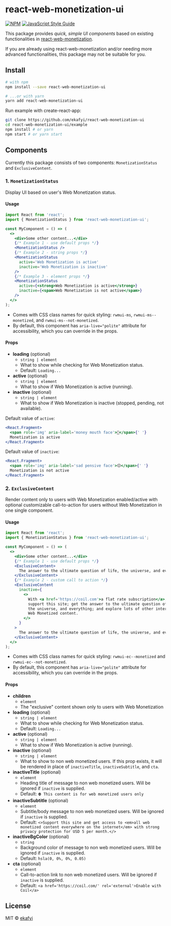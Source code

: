 # react-web-monetization-ui

[![NPM](https://img.shields.io/npm/v/react-web-monetization-ui.svg)](https://www.npmjs.com/package/react-web-monetization-ui) [![JavaScript Style Guide](https://img.shields.io/badge/code_style-standard-brightgreen.svg)](https://standardjs.com)

This package provides _quick, simple UI components_ based on existing functionalities in [react-web-monetization](https://github.com/sharafian/react-web-monetization).

If you are already using react-web-monetization and/or needing more advanced functionalities, this package may not be suitable for you.

## Install

```bash
# with npm
npm install --save react-web-monetization-ui

# ...or with yarn
yarn add react-web-monetization-ui
```

Run example with create-react-app:

```bash
git clone https://github.com/ekafyi/react-web-monetization-ui
cd react-web-monetization-ui/example
npm install # or yarn
npm start # or yarn start
```

## Components

Currently this package consists of two components: `MonetizationStatus` and `ExclusiveContent`.

### 1. `MonetizationStatus`

Display UI based on user's Web Monetization status.

#### Usage

```jsx
import React from 'react';
import { MonetizationStatus } from 'react-web-monetization-ui';

const MyComponent = () => (
  <>
    <div>Some other content...</div>
    {/* Example 1 - use default props */}
    <MonetizationStatus />
    {/* Example 2 - string props */}
    <MonetizationStatus
      active='Web Monetization is active'
      inactive='Web Monetization is inactive'
    />
    {/* Example 3 - element props */}
    <MonetizationStatus
      active={<strong>Web Monetization is active</strong>}
      inactive={<spam>Web Monetization is not active</spam>}
    />
  </>
);
```

- Comes with CSS class names for quick styling: `rwmui-ms`, `rwmui-ms--monetized`, and `rwmui-ms--not-monetized`.
- By default, this component has `aria-live="polite"` attribute for accessibility, which you can override in the props.

#### Props

- **loading** (optional)
  - `string | element`
  - What to show while checking for Web Monetization status.
  - Default: `Loading...`
- **active** (optional)
  - `string | element`
  - What to show if Web Monetization is active (running).
- **inactive** (optional)
  - `string | element`
  - What to show if Web Monetization is inactive (stopped, pending, not available).

Default value of `active`:

```jsx
<React.Fragment>
  <span role='img' aria-label='money mouth face'>🤑</span>{' '}
  Monetization is active
</React.Fragment>
```

Default value of `inactive`:

```jsx
<React.Fragment>
  <span role='img' aria-label='sad pensive face'>😔</span>{' '}
  Monetization is not active
</React.Fragment>
```

### 2. `ExclusiveContent`

Render content only to users with Web Monetization enabled/active with optional customizable call-to-action for users without Web Monetization in one single component.

#### Usage

```jsx
import React from 'react';
import { MonetizationStatus } from 'react-web-monetization-ui';

const MyComponent = () => (
  <>
    <div>Some other content...</div>
    {/* Example 1 - use default props */}
    <ExclusiveContent>
      The answer to the ultimate question of life, the universe, and everything is <strong>42</strong>.
    </ExclusiveContent>
    {/* Example 2 - custom call to action */}
    <ExclusiveContent
      inactive={
        <>
          With <a href='https://coil.com'>a flat rate subscription</a>, you can
          support this site; get the answer to the ultimate question of life,
          the universe, and everything; and explore lots of other interesting
          Web Monetized content.
        </>
      }
    >
      The answer to the ultimate question of life, the universe, and everything is <strong>42</strong>.
    </ExclusiveContent>
  </>
);
```

- Comes with CSS class names for quick styling: `rwmui-ec--monetized` and `rwmui-ec--not-monetized`.
- By default, this component has `aria-live="polite"` attribute for accessibility, which you can override in the props.

#### Props

- **children**
  - `element`
  - The "exclusive" content shown only to users with Web Monetization
- **loading** (optional)
  - `string | element`
  - What to show while checking for Web Monetization status.
  - Default: `Loading...`
- **active** (optional)
  - `string | element`
  - What to show if Web Monetization is active (running).
- **inactive** (optional)
  - `string | element`
  - What to show to non web monetized users. If this prop exists, it will be rendered in place of `inactiveTitle`, `inactiveSubtitle`, and `cta`.
- **inactiveTitle** (optional)
  - `element`
  - Heading title of message to non web monetized users. Will be ignored if `inactive` is supplied.
  - Default: `⛔️ This content is for web monetized users only`
- **inactiveSubtitle** (optional)
  - `element`
  - Subtitle/body message to non web monetized users. Will be ignored if `inactive` is supplied.
  - Default: `<>Support this site and get access to <em>all web monetized content everywhere on the internet</em> with strong privacy protection for USD 5 per month.</>`
- **inactiveBgColor** (optional)
  - `string`
  - Background color of message to non web monetized users. Will be ignored if `inactive` is supplied.
  - Default: `hsla(0, 0%, 0%, 0.05)`
- **cta** (optional)
  - `element`
  - Call-to-action link to non web monetized users. Will be ignored if `inactive` is supplied.
  - Default: `<a href='https://coil.com/' rel='external'>Enable with Coil</a>`

## License

MIT © [ekafyi](https://github.com/ekafyi)
